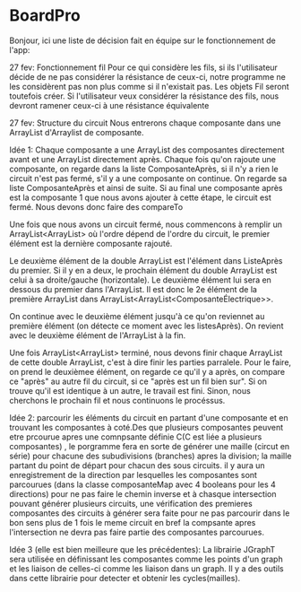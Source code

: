 # BoardPro
Bonjour, ici une liste de décision fait en équipe sur le fonctionnement de l'app:

27 fev: Fonctionnement fil
Pour ce qui considère les fils, si ils l'utilisateur décide de ne pas considérer
la résistance de ceux-ci, notre programme ne les considèrent pas non plus comme si il 
n'existait pas. Les objets Fil seront toutefois créer.
Si l'utilisateur veux considérer la résistance des fils, nous devront ramener ceux-ci à une résistance
équivalente

27 fev: Structure du circuit
Nous entrerons chaque composante dans une ArrayList d'Arraylist de composante. 

Idée 1: Chaque composante a une ArrayList<Composante> des composantes directement avant et une ArrayList<Composante> directement après.
Chaque fois qu'on rajoute une composante, on regarde dans la liste ComposanteAprès, si il n'y a rien le circuit n'est pas fermé, s'il y a une composante on continue. On regarde sa liste ComposanteAprès et ainsi de suite. Si au final une composante après est la composante 1 que nous avons ajouter à cette étape, le circuit est fermé. Nous devons donc faire des compareTo
  
  Une fois que nous avons un circuit fermé, nous commencons à remplir un ArrayList<ArrayList<ComposanteElectrique>> où l'ordre dépend
  de l'ordre du circuit, le premier élément est la dernière composante rajouté.
  
  Le deuxième élément de la double ArrayList est l'élément dans ListeAprès du premier. Si il y en a deux, le prochain élément du double ArrayList est celui à sa droite/gauche (horizontale). Le deuxième élément lui sera en dessous du premier dans l'ArrayList. Il est donc le 2e élément de la première ArrayList dans ArrayList<ArrayList<ComposanteÉlectrique>>.
  
  On continue avec le deuxième élément jusqu'à ce qu'on reviennet au première élément (on détecte ce moment avec les listesAprès). On revient avec le deuxième élément de l'ArrayList à la fin.
  
Une fois ArrayList<ArrayList<Composante>> terminé, nous devons finir chaque ArrayList de cette double ArrayList, c'est à dire finir les parties parralele. Pour le faire, on prend le deuxièmee élément, on regarde ce qu'il y a après, on compare ce "après" au autre fil du circuit, si ce "après est un fil bien sur". Si on trouve qu'il est identique à un autre, le travail est fini. Sinon, nous cherchons le prochain fil et nous continuons le procéssus.
  
  Idée 2: parcourir les éléments du circuit en partant d'une composante et en trouvant les composantes à coté.Des que plusieurs composantes peuvent etre prcourue apres une comnpsante définie C(C est liée a plusieurs composantes) ,  le porgramme fera en sorte de générer une maille (circut en série) pour chacune des subudivisions (branches) apres la division; la maille partant du point de départ pour chacun des sous circuits. il y aura un enregistrement de la direction par lesquelles les composantes sont parcourues (dans la classe composanteMap avec 4 booleans pour les 4 directions) pour ne pas faire le chemin inverse et à chasque intersection  pouvant générer plusieurs circuits, une vérification des premieres composantes des circuits à générer sera faite pour ne pas parcourir dans le bon sens plus de 1 fois le meme circuit en bref la compsante apres l'intersection ne devra pas faire partie des composantes parcourues.
  
  Idée 3 (elle est bien meilleure que les précédentes): La librairie JGraphT sera utilisée en définissant les composantes comme les points d'un graph et les liaison de celles-ci comme les liaison dans un graph. Il y a des outils dans cette librairie pour detecter et obtenir les cycles(mailles). 
  
  
